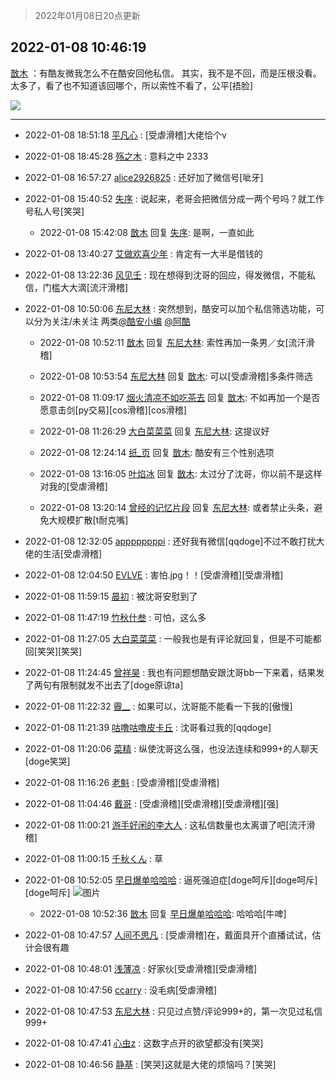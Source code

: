> 2022年01月08日20点更新
<link rel="stylesheet" href="https://cdn.jsdelivr.net/gh/taotie6/sampleJSON@main/css/photo_show.css">
<meta name="referrer" content="no-referrer" />


 ## 2022-01-08 10:46:19 

 [㪚木](https://www.coolapk.com/feed/32674854?shareKey=NGY2N2Q5ZTQyYWU2NjFkOGZmYjU~) ：有酷友微我怎么不在酷安回他私信。
其实，我不是不回，而是压根没看。
太多了，看了也不知道该回哪个，所以索性不看了，公平[捂脸] 

<div class="album">
<img class="img-item" src="https://image.coolapk.com/feed/2022/0108/10/1081091_9e5508d4_9979_1392_507@1080x172.jpeg" />
</div>

 ------- 

- 2022-01-08 18:51:18 [平凡心](uid=4225226) : [受虐滑稽]大佬恰个v 

- 2022-01-08 18:45:28 [殇之木](uid=1085570) : 意料之中 2333 

- 2022-01-08 16:57:27 [alice2926825](uid=1064232) : 还好加了微信号[呲牙] 

- 2022-01-08 15:40:52 [失序](uid=1009107) : 说起来，老哥会把微信分成一两个号吗？就工作号私人号[笑哭] 

    - 2022-01-08 15:42:08 [㪚木](uid=1081091) 回复 [失序](uid=1009107): 是啊，一直如此 

- 2022-01-08 13:40:27 [艾做欢喜少年](uid=12235467) : 肯定有一大半是借钱的 

- 2022-01-08 13:22:36 [风见壬](uid=1512297) : 现在想得到沈哥的回应，得发微信，不能私信，门槛大大滴[流汗滑稽] 

- 2022-01-08 10:50:06 [东尼大林](uid=1612569) : 突然想到，酷安可以加个私信筛选功能，可以分为关注/未关注 两类<a class="feed-link-uname" href="/u/酷安小编">@酷安小编</a> <a class="feed-link-uname" href="/u/阿酷">@阿酷</a> 

    - 2022-01-08 10:52:11 [㪚木](uid=1081091) 回复 [东尼大林](uid=1612569): 索性再加一条男／女[流汗滑稽] 

    - 2022-01-08 10:53:54 [东尼大林](uid=1612569) 回复 [㪚木](uid=1081091): 可以[受虐滑稽]多条件筛选 

    - 2022-01-08 11:09:17 [烟火清凉不如吃茶去](uid=4279524) 回复 [㪚木](uid=1081091): 不如再加一个是否愿意击剑[py交易][cos滑稽][cos滑稽] 

    - 2022-01-08 11:26:29 [大白菜菜菜](uid=2081020) 回复 [东尼大林](uid=1612569): 这提议好 

    - 2022-01-08 12:24:14 [纸_页](uid=2205348) 回复 [㪚木](uid=1081091): 酷安有三个性别选项 

    - 2022-01-08 13:16:05 [叶焰冰](uid=1065430) 回复 [㪚木](uid=1081091): 太过分了沈哥，你以前不是这样对我的[受虐滑稽] 

    - 2022-01-08 13:20:14 [曾经的记忆片段](uid=2703645) 回复 [东尼大林](uid=1612569): 或者禁止头条，避免大规模扩散[t耐克嘴] 

- 2022-01-08 12:32:05 [appppppppi](uid=1377925) : 还好我有微信[qqdoge]不过不敢打扰大佬的生活[受虐滑稽] 

- 2022-01-08 12:04:50 [EVLVE](uid=624501) : 害怕.jpg！！[受虐滑稽][受虐滑稽] 

- 2022-01-08 11:59:15 [晨初](uid=1179614) : 被沈哥安慰到了 

- 2022-01-08 11:47:19 [竹秋什叁](uid=2319428) : 可怕，这么多 

- 2022-01-08 11:27:05 [大白菜菜菜](uid=2081020) : 一般我也是有评论就回复，但是不可能都回[笑哭][笑哭] 

- 2022-01-08 11:24:45 [曾祥昊](uid=6695078) : 我也有问题想酷安跟沈哥bb一下来着，结果发了两句有限制就发不出去了[doge原谅ta] 

- 2022-01-08 11:22:32 [霽__](uid=2393793) : 如果可以，沈哥能不能看一下我的[傲慢] 

- 2022-01-08 11:21:39 [咕噜咕噜皮卡丘](uid=3531276) : 沈哥看过我的[qqdoge] 

- 2022-01-08 11:20:06 [菜精](uid=2075001) : 纵使沈哥这么强，也没法连续和999+的人聊天[doge笑哭] 

- 2022-01-08 11:16:26 [老魁](uid=1703096) : [受虐滑稽][受虐滑稽] 

- 2022-01-08 11:04:46 [戴哥](uid=2483039) : [受虐滑稽][受虐滑稽][受虐滑稽][强] 

- 2022-01-08 11:00:21 [游手好闲的李大人](uid=1704844) : 这私信数量也太离谱了吧[流汗滑稽] 

- 2022-01-08 11:00:15 [千秋くん](uid=1534034) : 草 

- 2022-01-08 10:52:05 [早日爆单哈哈哈](uid=2188936) : 逼死强迫症[doge呵斥][doge呵斥][doge呵斥] ![图片](https://image.coolapk.com/feed/2022/0108/10/2188936_0324_4271_105@1170x360.jpg)

    - 2022-01-08 10:52:36 [㪚木](uid=1081091) 回复 [早日爆单哈哈哈](uid=2188936): 哈哈哈[牛啤] 

- 2022-01-08 10:47:57 [人间不思凡](uid=2080265) : [受虐滑稽]在，戴面具开个直播试试，估计会很有趣 

- 2022-01-08 10:48:01 [浅薄凉](uid=1630624) : 好家伙[受虐滑稽][受虐滑稽] 

- 2022-01-08 10:47:56 [ccarry](uid=2260526) : 没毛病[受虐滑稽] 

- 2022-01-08 10:47:53 [东尼大林](uid=1612569) : 只见过点赞/评论999+的，第一次见过私信999+ 

- 2022-01-08 10:47:41 [心虫z](uid=151532) : 这数字点开的欲望都没有[笑哭] 

- 2022-01-08 10:46:56 [静基](uid=1353091) : [笑哭]这就是大佬的烦恼吗？[笑哭] 

